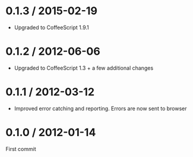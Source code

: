 # 0.1.3 / 2015-02-19

* Upgraded to CoffeeScript 1.9.1


0.1.2 / 2012-06-06
==================

* Upgraded to CoffeeScript 1.3 + a few additional changes



0.1.1 / 2012-03-12
==================

* Improved error catching and reporting. Errors are now sent to browser



0.1.0 / 2012-01-14
==================

First commit
